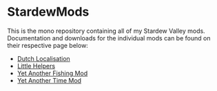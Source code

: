 # StardewMods

This is the mono repository containing all of my Stardew Valley mods. Documentation and downloads for the individual mods can be found on their respective page below:

- [Dutch Localisation](/DutchLocalisation)
- [Little Helpers](/LittleHelpers/)
- [Yet Another Fishing Mod](/YetAnotherFishingMod)
- [Yet Another Time Mod](/YetAnotherTimeMod/)
